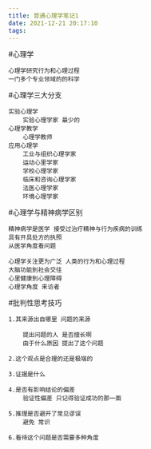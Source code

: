 ```yaml
---
title: 普通心理学笔记1
date: 2021-12-21 20:17:10
tags:
---
```

#心理学
    
    心理学研究行为和心理过程
    一门多个专业领域的的科学

#心理学三大分支

    实验心理学 
        实验心理学家 最少的
    心理学教学
        心理学教师
    应用心理学
        工业与组织心理学家
        运动心里学家
        学校心理学家
        临床和咨询心理学家
        法医心理学家
        环境心理学家

#心理学与精神病学区别
    
    精神病学是医学 接受过治疗精神与行为疾病的训练
    具有开具处方的执照
    从医学角度看问题

    心理学关注更为广泛 人类的行为和心理过程
    大脑功能到社会交往
    心里健康到心理障碍
    心理学角度 来访者


#批判性思考技巧
    
    1.其来源出自哪里 问题的来源

        提出问题的人 是否擅长啊
        由于什么原因 提出了这个问题

    2.这个观点是合理的还是极端的

    3.证据是什么

    4.是否有影响结论的偏差
        验证性偏差 只记得验证成功的那一面

    5.推理是否避开了常见谬误
        避免 常识

    6.看待这个问题是否需要多种角度
    
    
    